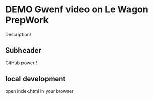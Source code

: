 # DEMO Gwenf video on Le Wagon PrepWork

Description!

## Subheader

GitHub power !

## local development

open index.html in your browser 
